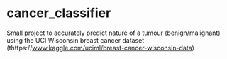 # cancer_classifier

Small project to accurately predict nature of a tumour (benign/malignant) using the UCI Wisconsin breast cancer dataset (thttps://www.kaggle.com/uciml/breast-cancer-wisconsin-data)

